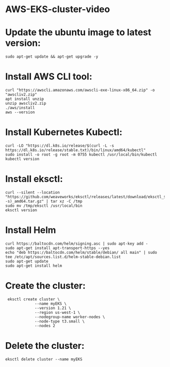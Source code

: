 # AWS-EKS-cluster-video

# Update the ubuntu image to latest version:

    sudo apt-get update && apt-get upgrade -y

# Install AWS CLI tool:

    curl "https://awscli.amazonaws.com/awscli-exe-linux-x86_64.zip" -o "awscliv2.zip" 
    apt install unzip 
    unzip awscliv2.zip 
    ./aws/install
    aws --version 


# Install Kubernetes Kubectl:

    curl -LO "https://dl.k8s.io/release/$(curl -L -s https://dl.k8s.io/release/stable.txt)/bin/linux/amd64/kubectl"
    sudo install -o root -g root -m 0755 kubectl /usr/local/bin/kubectl
    kubectl version 

# Install eksctl:

    curl --silent --location "https://github.com/weaveworks/eksctl/releases/latest/download/eksctl_$(uname -s)_amd64.tar.gz" | tar xz -C /tmp
    sudo mv /tmp/eksctl /usr/local/bin
    eksctl version

# Install Helm 

    curl https://baltocdn.com/helm/signing.asc | sudo apt-key add -
    sudo apt-get install apt-transport-https --yes
    echo "deb https://baltocdn.com/helm/stable/debian/ all main" | sudo tee /etc/apt/sources.list.d/helm-stable-debian.list
    sudo apt-get update
    sudo apt-get install helm

# Create the cluster:

     eksctl create cluster \
                 --name myEKS \
                 --version 1.21 \
                 --region us-west-1 \
                 --nodegroup-name worker-nodes \
                 --node-type t3.small \
                 --nodes 2
            
# Delete the cluster:

    eksctl delete cluster --name myEKS
    
